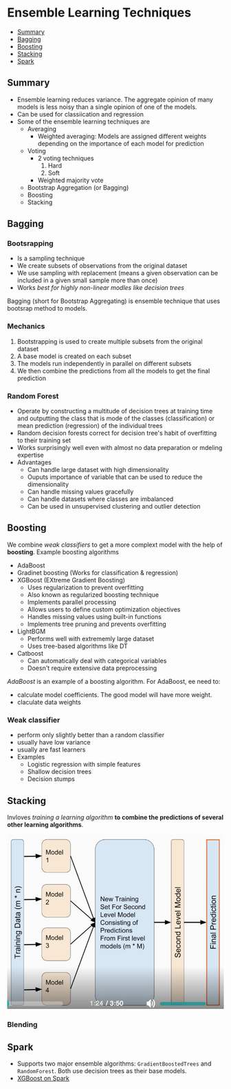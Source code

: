 # Ensemble Learning Techniques

- [Summary](#Summary)
- [Bagging](#Bagging)
- [Boosting](#Boosting)
- [Stacking](#Stacking)
- [Spark](#Spark)

## Summary

- Ensemble learning reduces variance. The aggregate opinion of many models is less noisy than a single opinion of one of the models.
- Can be used for classiication and regression
- Some of the ensemble learning techniques are
  - Averaging
    - Weighted averaging: Models are assigned different weights depending on the importance of each model for prediction
  - Voting
    - 2 voting techniques
      1. Hard
      2. Soft
    - Weighted majority vote
  - Bootstrap Aggregation (or Bagging)
  - Boosting
  - Stacking

## Bagging

### Bootsrapping

- Is a sampling technique
- We create subsets of observations from the original dataset
- We use sampling with replacement (means a given observation can be included in a given small sample more than once)
- Works *best for highly non-linear modles like decision trees*

Bagging (short for Bootstrap Aggregating) is ensemble technique that uses bootsrap method to models.

### Mechanics

1. Bootstrapping is used to create multiple subsets from the original dataset
2. A base model is created on each subset
3. The models run independently in parallel on different subsets
4. We then combine the predictions from all the models to get the final prediction

### Random Forest

- Operate by constructing a multitude of decision trees at training time and outputting the class that is mode of the classes (classification) or mean prediction (regression) of the individual trees
- Random decision forests correct for decision tree's habit of overfitting to their training set
- Works surprisingly well even with almost no data preparation or mdeling expertise
- Advantages
  - Can handle large dataset with high dimensionality
  - Ouputs importance of variable that can be used to reduce the dimensionality
  - Can handle missing values gracefully
  - Can handle datasets where classes are imbalanced
  - Can be used in unsupervised clustering and outlier detection

## Boosting

We combine *weak classifiers* to get a more complext model with the help of **boosting**. Example boosting algorithms

- AdaBoost
- Gradinet boosting (Works for classification & regression)
- XGBoost (EXtreme Gradient Boosting)
  - Uses regularization to prevent overfitting
  - Also known as regularized boosting technique
  - Implements parallel processing
  - Allows users to define custom optimization objectives
  - Handles missing values using built-in functions
  - Implements tree pruning and prevents overfitting
- LightBGM
  - Performs well with extrememly large dataset
  - Uses tree-based algorithms like DT
- Catboost
  - Can automatically deal with categorical variables
  - Doesn't require extensive data preprocessing

*AdaBoost* is an example of a boosting algorithm. For AdaBoost, ee need to:

- calculate model coefficients. The good model will have more weight.
- claculate data weights

### Weak classifier

- perform only slightly better than a random classifier
- usually have low variance
- usually are fast learners
- Examples
  - Logistic regression with simple features
  - Shallow decision trees
  - Decision stumps

## Stacking

Invloves *training a learning algorithm* **to combine the predictions of several other learning algorithms**.

![Stacking](./ensemble-stacking.jpeg)

### Blending

## Spark

- Supports two major ensemble algorithms: `GradientBoostedTrees` and `RandomForest`. Both use decision trees as their base models.
- [XGBoost on Spark](https://xgboost.readthedocs.io/en/latest/jvm/xgboost4j_spark_tutorial.html)